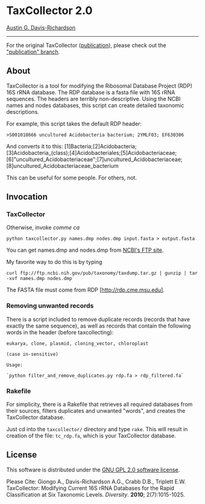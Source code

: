 # TaxCollector 2.0

[Austin G. Davis-Richardson](mailto:harekrishna@gmail.com)  

---

For the original TaxCollector ([publication](http://www.mdpi.com/1424-2818/2/7/1015/)), please
check out the ["publication" branch](http://github.com/audy/taxcollector/tree/publication).

## About

TaxCollector is a tool for modifying the Ribosomal Database Project (RDP) 16S rRNA database. The RDP database is a fasta file with 16S rRNA sequences. The headers are terribly non-descriptive. Using the NCBI names and nodes databases, this script can create detailed taxonomic descriptions.

For example, this script takes the default RDP header:

    >S001018666 uncultured Acidobacteria bacterium; 2YMLF03; EF630306

And converts it to this:
    [1]Bacteria;[2]Acidobacteria;[3]Acidobacteria_(class);[4]Acidobacteriales;[5]Acidobacteriaceae;[6]"uncultured_Acidobacteriaceae";[7]uncultured_Acidobacteriaceae;[8]uncultured_Acidobacteriaceae_bacterium

This can be useful for some people. For others, not.

## Invocation

### TaxCollector

Otherwise, invoke _comme ca_

    python taxcollector.py names.dmp nodes.dmp input.fasta > output.fasta

You can get names.dmp and nodes.dmp from [NCBI's FTP site](ftp://ftp.ncbi.nih.gov/taxdump.tar.gz).

My favorite way to do this is by typing

    curl ftp://ftp.ncbi.nih.gov/pub/taxonomy/taxdump.tar.gz | gunzip | tar -xvf names.dmp nodes.dmp

The FASTA file must come from RDP [http://rdp.cme.msu.edu].


### Removing unwanted records

There is a script included to remove duplicate records (records that have exactly the same sequence), as well as records that contain the following words in the header (before taxcollecting):

	eukarya, clone, plasmid, cloning_vector, chloroplast
	
	(case in-sensitive)

	Usage:

	`python filter_and_remove_duplicates.py rdp.fa > rdp_filtered.fa`

### Rakefile

For simplicity, there is a Rakefile that retrieves all required databases from their sources, filters duplicates and unwanted "words", and creates the TaxCollector database.

Just cd into the `taxcollector/` directory and type `rake`. This will result in creation of the file: `tc_rdp.fa`, which is your TaxCollector database.

## License

This software is distributed under the [GNU GPL 2.0 software license](http://www.gnu.org/licenses/gpl.html).

Please Cite: Giongo A., Davis-Richardson A.G., Crabb D.B., Triplett E.W. TaxCollector: Modifying Current 16S rRNA Databases for the Rapid Classification at Six Taxonomic Levels. *Diversity*. __2010__; 2(7):1015-1025.